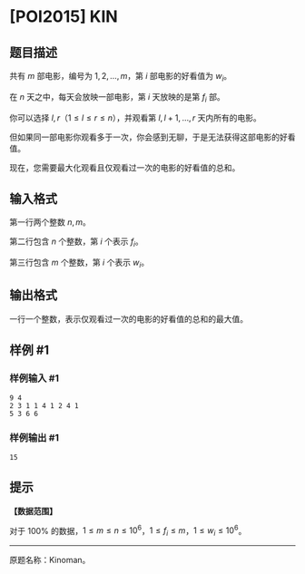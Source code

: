 # [POI2015] KIN

## 题目描述

共有 $m$ 部电影，编号为 $1,2,\ldots,m$，第 $i$ 部电影的好看值为 $w_i$。

在 $n$ 天之中，每天会放映一部电影，第 $i$ 天放映的是第 $f_i$ 部。

你可以选择 $l,r$（$1\le l\le r\le n$），并观看第 $l,l+1,\ldots,r$ 天内所有的电影。

但如果同一部电影你观看多于一次，你会感到无聊，于是无法获得这部电影的好看值。

现在，您需要最大化观看且仅观看过一次的电影的好看值的总和。

## 输入格式

第一行两个整数 $n,m$。

第二行包含 $n$ 个整数，第 $i$ 个表示 $f_i$。

第三行包含 $m$ 个整数，第 $i$ 个表示 $w_i$。

## 输出格式

一行一个整数，表示仅观看过一次的电影的好看值的总和的最大值。

## 样例 #1

### 样例输入 #1
```
9 4
2 3 1 1 4 1 2 4 1
5 3 6 6
```

### 样例输出 #1

```
15
```

## 提示

**【数据范围】**

对于 $100\%$ 的数据，$1\le m\le n\le 10^6$，$1\le f_i\le m$，$1\le w_i\le 10^6$。

----

原题名称：Kinoman。
